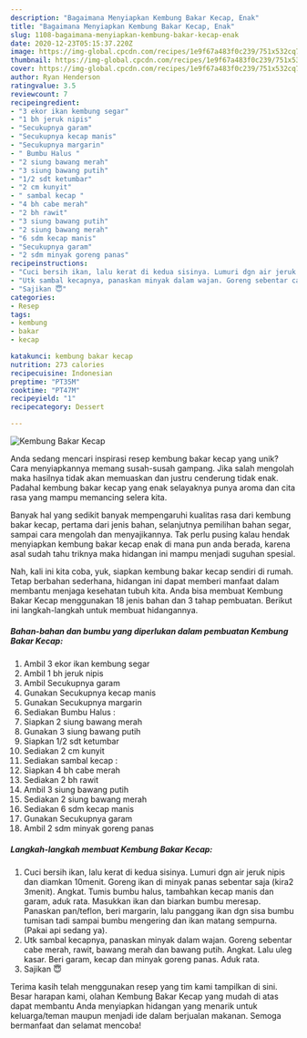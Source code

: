 ```yaml
---
description: "Bagaimana Menyiapkan Kembung Bakar Kecap, Enak"
title: "Bagaimana Menyiapkan Kembung Bakar Kecap, Enak"
slug: 1108-bagaimana-menyiapkan-kembung-bakar-kecap-enak
date: 2020-12-23T05:15:37.220Z
image: https://img-global.cpcdn.com/recipes/1e9f67a483f0c239/751x532cq70/kembung-bakar-kecap-foto-resep-utama.jpg
thumbnail: https://img-global.cpcdn.com/recipes/1e9f67a483f0c239/751x532cq70/kembung-bakar-kecap-foto-resep-utama.jpg
cover: https://img-global.cpcdn.com/recipes/1e9f67a483f0c239/751x532cq70/kembung-bakar-kecap-foto-resep-utama.jpg
author: Ryan Henderson
ratingvalue: 3.5
reviewcount: 7
recipeingredient:
- "3 ekor ikan kembung segar"
- "1 bh jeruk nipis"
- "Secukupnya garam"
- "Secukupnya kecap manis"
- "Secukupnya margarin"
- " Bumbu Halus "
- "2 siung bawang merah"
- "3 siung bawang putih"
- "1/2 sdt ketumbar"
- "2 cm kunyit"
- " sambal kecap "
- "4 bh cabe merah"
- "2 bh rawit"
- "3 siung bawang putih"
- "2 siung bawang merah"
- "6 sdm kecap manis"
- "Secukupnya garam"
- "2 sdm minyak goreng panas"
recipeinstructions:
- "Cuci bersih ikan, lalu kerat di kedua sisinya. Lumuri dgn air jeruk nipis dan diamkan 10menit. Goreng ikan di minyak panas sebentar saja (kira2 3menit). Angkat. Tumis bumbu halus, tambahkan kecap manis dan garam, aduk rata. Masukkan ikan dan biarkan bumbu meresap. Panaskan pan/teflon, beri margarin, lalu panggang ikan dgn sisa bumbu tumisan tadi sampai bumbu mengering dan ikan matang sempurna. (Pakai api sedang ya)."
- "Utk sambal kecapnya, panaskan minyak dalam wajan. Goreng sebentar cabe merah, rawit, bawang merah dan bawang putih. Angkat. Lalu uleg kasar. Beri garam, kecap dan minyak goreng panas. Aduk rata."
- "Sajikan 😇"
categories:
- Resep
tags:
- kembung
- bakar
- kecap

katakunci: kembung bakar kecap 
nutrition: 273 calories
recipecuisine: Indonesian
preptime: "PT35M"
cooktime: "PT47M"
recipeyield: "1"
recipecategory: Dessert

---
```



![Kembung Bakar Kecap](https://img-global.cpcdn.com/recipes/1e9f67a483f0c239/751x532cq70/kembung-bakar-kecap-foto-resep-utama.jpg)

Anda sedang mencari inspirasi resep kembung bakar kecap yang unik? Cara menyiapkannya memang susah-susah gampang. Jika salah mengolah maka hasilnya tidak akan memuaskan dan justru cenderung tidak enak. Padahal kembung bakar kecap yang enak selayaknya punya aroma dan cita rasa yang mampu memancing selera kita.

Banyak hal yang sedikit banyak mempengaruhi kualitas rasa dari kembung bakar kecap, pertama dari jenis bahan, selanjutnya pemilihan bahan segar, sampai cara mengolah dan menyajikannya. Tak perlu pusing kalau hendak menyiapkan kembung bakar kecap enak di mana pun anda berada, karena asal sudah tahu triknya maka hidangan ini mampu menjadi suguhan spesial.




Nah, kali ini kita coba, yuk, siapkan kembung bakar kecap sendiri di rumah. Tetap berbahan sederhana, hidangan ini dapat memberi manfaat dalam membantu menjaga kesehatan tubuh kita. Anda bisa membuat Kembung Bakar Kecap menggunakan 18 jenis bahan dan 3 tahap pembuatan. Berikut ini langkah-langkah untuk membuat hidangannya.

<!--inarticleads1-->

##### Bahan-bahan dan bumbu yang diperlukan dalam pembuatan Kembung Bakar Kecap:

1. Ambil 3 ekor ikan kembung segar
1. Ambil 1 bh jeruk nipis
1. Ambil Secukupnya garam
1. Gunakan Secukupnya kecap manis
1. Gunakan Secukupnya margarin
1. Sediakan  Bumbu Halus :
1. Siapkan 2 siung bawang merah
1. Gunakan 3 siung bawang putih
1. Siapkan 1/2 sdt ketumbar
1. Sediakan 2 cm kunyit
1. Sediakan  sambal kecap :
1. Siapkan 4 bh cabe merah
1. Sediakan 2 bh rawit
1. Ambil 3 siung bawang putih
1. Sediakan 2 siung bawang merah
1. Sediakan 6 sdm kecap manis
1. Gunakan Secukupnya garam
1. Ambil 2 sdm minyak goreng panas




<!--inarticleads2-->

##### Langkah-langkah membuat Kembung Bakar Kecap:

1. Cuci bersih ikan, lalu kerat di kedua sisinya. Lumuri dgn air jeruk nipis dan diamkan 10menit. Goreng ikan di minyak panas sebentar saja (kira2 3menit). Angkat. Tumis bumbu halus, tambahkan kecap manis dan garam, aduk rata. Masukkan ikan dan biarkan bumbu meresap. Panaskan pan/teflon, beri margarin, lalu panggang ikan dgn sisa bumbu tumisan tadi sampai bumbu mengering dan ikan matang sempurna. (Pakai api sedang ya).
1. Utk sambal kecapnya, panaskan minyak dalam wajan. Goreng sebentar cabe merah, rawit, bawang merah dan bawang putih. Angkat. Lalu uleg kasar. Beri garam, kecap dan minyak goreng panas. Aduk rata.
1. Sajikan 😇




Terima kasih telah menggunakan resep yang tim kami tampilkan di sini. Besar harapan kami, olahan Kembung Bakar Kecap yang mudah di atas dapat membantu Anda menyiapkan hidangan yang menarik untuk keluarga/teman maupun menjadi ide dalam berjualan makanan. Semoga bermanfaat dan selamat mencoba!
